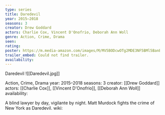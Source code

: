 ```yaml
---
type: series
title: Daredevil
year: 2015–2018
seasons: 3
creator: Drew Goddard
actors: Charlie Cox, Vincent D'Onofrio, Deborah Ann Woll
genre: Action, Crime, Drama
seen:
rating: 
poster: https://m.media-amazon.com/images/M/MV5BODcwOTg2MDE3NF5BMl5BanBnXkFtZTgwNTUyNTY1NjM@._V1_SX300.jpg
trailer_embed: Could not find trailer.
availability:
---
```

Daredevil
![[Daredevil.jpg]]

Action, Crime, Drama
year: 2015–2018
seasons: 3
creator: [[Drew Goddard]]
actors: [[Charlie Cox]], [[Vincent D'Onofrio]], [[Deborah Ann Woll]]
availability:

A blind lawyer by day, vigilante by night. Matt Murdock fights the crime of New York as Daredevil.
wiki: 


